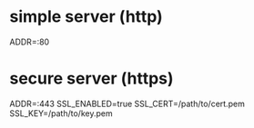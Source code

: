 # simple server (http)
ADDR=:80

# secure server (https)
ADDR=:443
SSL_ENABLED=true
SSL_CERT=/path/to/cert.pem
SSL_KEY=/path/to/key.pem
